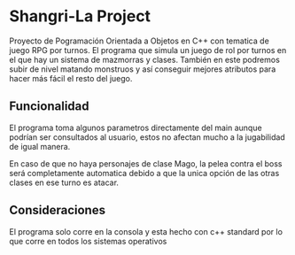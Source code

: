 # Shangri-La Project
Proyecto de Pogramación Orientada a Objetos en C++ con tematica de juego RPG por turnos. El programa que simula un juego de rol por turnos en el que hay un sistema de mazmorras y clases. También en este podremos subir de nivel matando monstruos y así conseguir mejores atributos para hacer más fácil el resto del juego.

## Funcionalidad
El programa toma algunos parametros directamente del main aunque podrían ser consultados al usuario, estos no afectan mucho a la jugabilidad de igual manera.

En caso de que no haya personajes de clase Mago, la pelea contra el boss será completamente automatica debido a que la unica opción de las otras clases en ese turno es atacar.

## Consideraciones
El programa solo corre en la consola y esta hecho con c++ standard por lo que corre en todos los sistemas operativos

